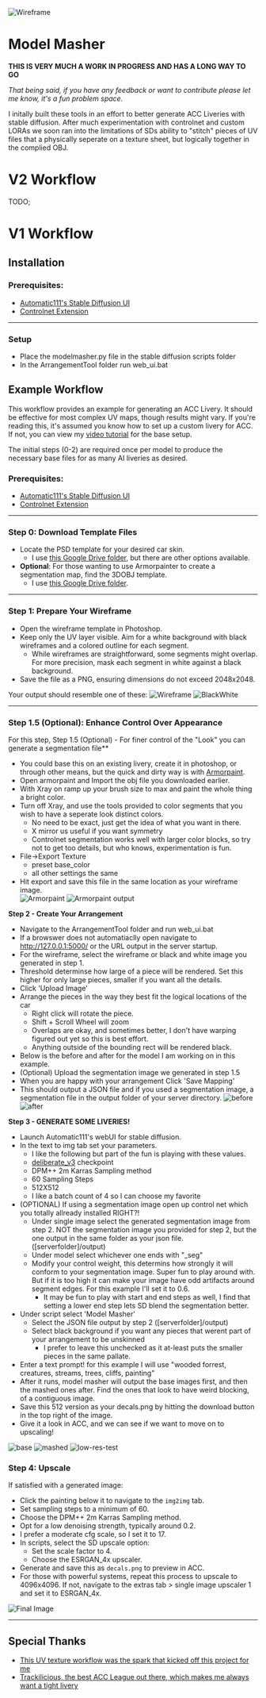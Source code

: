 

![Wireframe](https://github.com/prdoring/ModelMasher/blob/main/readmeimg/top.png?raw=true)

# Model Masher

**THIS IS VERY MUCH A WORK IN PROGRESS AND HAS A LONG WAY TO GO**

*That being said, if you have any feedback or want to contribute please let me know, it's a fun problem space.*

I initally built these tools in an effort to better generate ACC Liveries with stable diffusion.  After much experimentation with controlnet and custom LORAs we soon ran into the limitations of SDs ability to "stitch" pieces of UV files that a physically seperate on a texture sheet, but logically together in the complied OBJ.

# V2 Workflow
TODO;

# V1 Workflow
## Installation

### Prerequisites:
- [Automatic111's Stable Diffusion UI](https://github.com/AUTOMATIC1111/stable-diffusion-webui)
- [Controlnet Extension](https://github.com/Mikubill/sd-webui-controlnet)

---
### Setup
* Place the modelmasher.py file in the stable diffusion scripts folder
* In the ArrangementTool folder run web_ui.bat 

## Example Workflow

This workflow provides an example for generating an ACC Livery. It should be effective for most complex UV maps, though results might vary. If you're reading this, it's assumed you know how to set up a custom livery for ACC. If not, you can view my [video tutorial](https://www.youtube.com/watch?v=gyHiSUuZmRA) for the base setup.

The initial steps (0-2) are required once per model to produce the necessary base files for as many AI liveries as desired.

### Prerequisites:
- [Automatic111's Stable Diffusion UI](https://github.com/AUTOMATIC1111/stable-diffusion-webui)
- [Controlnet Extension](https://github.com/Mikubill/sd-webui-controlnet)

---

### Step 0: Download Template Files

- Locate the PSD template for your desired car skin.
  - I use [this Google Drive folder](https://drive.google.com/drive/folders/1xh92HjkVp1ilkmx4F3_tpRB7dWt8pHlP), but there are other options available.
- **Optional**: For those wanting to use Armorpainter to create a segmentation map, find the 3DOBJ template.
  - I use [this Google Drive folder](https://drive.google.com/drive/folders/1Vx2_fFr_LlEavvqd0rdJvkN7-Ly5lGNE).

---

### Step 1: Prepare Your Wireframe

- Open the wireframe template in Photoshop.
- Keep only the UV layer visible. Aim for a white background with black wireframes and a colored outline for each segment.
  - While wireframes are straightforward, some segments might overlap. For more precision, mask each segment in white against a black background.
- Save the file as a PNG, ensuring dimensions do not exceed 2048x2048.

Your output should resemble one of these:
![Wireframe](https://github.com/prdoring/ModelMasher/blob/main/readmeimg/Porche_wire.png?raw=true)
![BlackWhite](https://github.com/prdoring/ModelMasher/blob/main/readmeimg/blackwhite.png?raw=true)

---

### Step 1.5 (Optional): Enhance Control Over Appearance

For this step, Step 1.5 (Optional) - For finer control of the "Look" you can generate a segmentation file**
* You could base this on an existing livery, create it in photoshop, or through other means, but the quick and dirty way is with [Armorpaint](https://armorpaint.org/).
* Open armorpaint and Import the obj file you downloaded earlier.
* With Xray on ramp up your brush size to max and paint the whole thing a bright color.
* Turn off Xray, and use the tools provided to color segments that you wish to have a seperate look distinct colors. 
    * No need to be exact, just get the idea of what you want in there.
    * X mirror us useful if you want symmetry
    * Controlnet segmentation works well with larger color blocks, so try not to get too details, but who knows, experimentation is fun.
* File->Export Texture
    * preset base_color
    * all other settings the same
* Hit export and save this file in the same location as your wireframe image.  
![Armorpaint](https://github.com/prdoring/ModelMasher/blob/main/readmeimg/apcolor.png?raw=true)
![Armorpaint output](https://github.com/prdoring/ModelMasher/blob/main/readmeimg/SEGIMG_base.png?raw=true)

**Step 2 - Create Your Arrangement**
* Navigate to the ArrangementTool folder and run web_ui.bat
* If a browswer does not automatiaclly open navigate to http://127.0.0.1:5000/ or the URL output in the server startup.
* For the wireframe, select the wireframe or black and white image you generated in step 1.
* Threshold determinse how large of a piece will be rendered.  Set this higher for only large pieces, smaller if you want all the details.
* Click 'Upload Image'
* Arrange the pieces in the way they best fit the logical locations of the car
    * Right click will rotate the piece.
    * Shift + Scroll Wheel will zoom  
    * Overlaps are okay, and sometimes better, I don't have warping figured out yet so this is best effort.
    * Anything outside of the bounding rect will be rendered black.
* Below is the before and after for the model I am working on in this example.
* (Optional) Upload the segmentation image we generated in step 1.5
* When you are happy with your arrangement Click 'Save Mapping'
* This should output a JSON file and if you used a segmentation image, a segmentation file in the output folder of your server directory.
![before](https://github.com/prdoring/ModelMasher/blob/main/readmeimg/before.png?raw=true)
![after](https://github.com/prdoring/ModelMasher/blob/main/readmeimg/after.png?raw=true)

**Step 3 - GENERATE SOME LIVERIES!**
* Launch Automatic111's webUI for stable diffusion.
* In the text to img tab set your parameters.
    * I like the following but part of the fun is playing with these values.
    * [deliberate_v3](https://civitai.com/models/4823/deliberate) checkpoint
    * DPM++ 2m Karras Sampling method
    * 60 Sampling Steps
    * 512X512
    * I like a batch count of 4 so I can choose my favorite
* (OPTIONAL) If using a segmentation image open up control net which you totally allready installed RIGHT?!
    * Under single image select the generated segmentation image from step 2. NOT the segmentation image you provided for step 2, but the one output in the same folder as your json file. ([serverfolder]/output)
    * Under model select whichever one ends with "_seg"
    * Modify your control weight, this determins how strongly it will conform to your segmentation image. Super fun to play around with. But if it is too high it can make your image have odd artifacts around segment edges.  For this example I'll set it to 0.6.
        * It may be fun to play with start and end steps as well, I find that setting a lower end step lets SD blend the segmentation better.
* Under script select 'Model Masher'
    * Select the JSON file output by step 2 ([serverfolder]/output)
    * Select black background if you want any pieces that werent part of your arrangement to be unskinned
        * I prefer to leave this unchecked as it at-least puts the smaller pieces in the same pallate.
* Enter a text prompt! for this example I will use "wooded forrest, creatures, streams, trees, cliffs, painting"
* After it runs, model masher will output the base images first, and then the mashed ones after.  Find the ones that look to have weird blocking, of a contiguous image.
* Save this 512 version as your decals.png by hitting the download button in the top right of the image.
* Give it a look in ACC, and we can see if we want to move on to upscaling!

![base](https://github.com/prdoring/ModelMasher/blob/main/readmeimg/BASE.png?raw=true)
![mashed](https://github.com/prdoring/ModelMasher/blob/main/readmeimg/MASHED.png?raw=true)
![low-res-test](https://github.com/prdoring/ModelMasher/blob/main/readmeimg/512acc.png?raw=true)


### Step 4: Upscale

If satisfied with a generated image:

- Click the painting below it to navigate to the `img2img` tab.
- Set sampling steps to a minimum of 60.
- Choose the DPM++ 2m Karras Sampling method.
- Opt for a low denoising strength, typically around 0.2.
- I prefer a moderate cfg scale, so I set it to 17.
- In scripts, select the SD upscale option:
  - Set the scale factor to 4.
  - Choose the ESRGAN_4x upscaler.
- Generate and save this as `decals.png` to preview in ACC.
- For those with powerful systems, repeat this process to upscale to 4096x4096. If not, navigate to the extras tab > single image upscaler 1 and set it to ESRGAN_4x.

![Final Image](https://github.com/prdoring/ModelMasher/blob/main/readmeimg/4080acc.png?raw=true)

---

## Special Thanks
* [This UV texture workflow was the spark that kicked off this project for me](https://github.com/Mikubill/sd-webui-controlnet/discussions/204) 
* [Trackilicious, the best ACC League out there, which makes me always want a tight livery](https://www.thesimgrid.com/hosts/trackilicious) 
